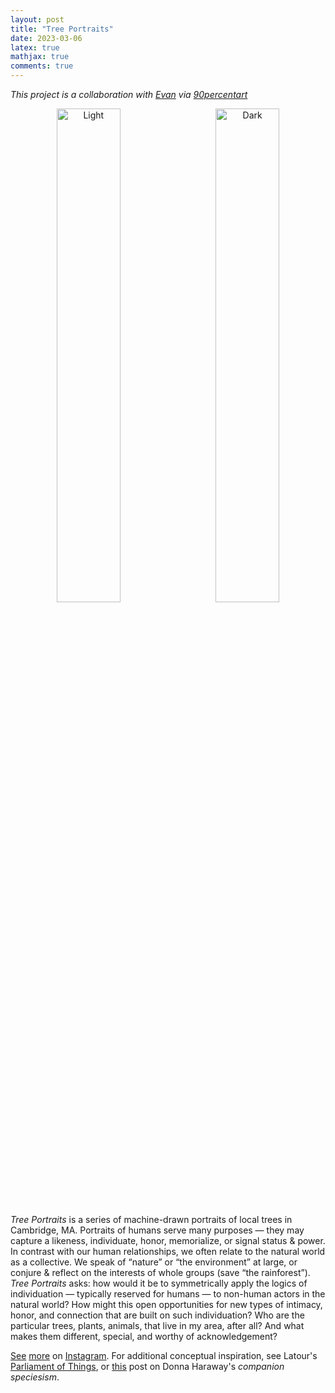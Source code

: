 ```yaml
---
layout: post 
title: "Tree Portraits" 
date: 2023-03-06
latex: true 
mathjax: true
comments: true
---
```


*This project is a collaboration with [Evan](https://www.linkedin.com/in/evanfinkle/) via [90percentart](https://90percentart.com/)*

<p align="center">
  <img alt="Light" src="/figs/2023-03-06-tree-portraits/tree1.jpg" width="45%">
&nbsp; &nbsp; &nbsp;
  <img alt="Dark" src="/figs/2023-03-06-tree-portraits/tree2.jpg" width="45%">
</p>

*Tree Portraits* is a series of machine-drawn portraits of local trees in Cambridge, MA. Portraits of humans serve many purposes — they may capture a likeness, individuate, honor, memorialize, or signal status & power. In contrast with our human relationships, we often relate to the natural world as a collective. We speak of “nature” or “the environment” at large, or conjure & reflect on the interests of whole groups (save “the rainforest”). *Tree Portraits* asks: how would it be to symmetrically apply the logics of individuation — typically reserved for humans — to non-human actors in the natural world? How might this open opportunities for new types of intimacy, honor, and connection that are built on such individuation? Who are the particular trees, plants, animals, that live in my area, after all? And what makes them different, special, and worthy of acknowledgement?

[See](https://www.instagram.com/p/CnPqVZHp4rf/?igshid=MzRlODBiNWFlZA==) [more](https://www.instagram.com/p/CnZ7UKNpsGQ/?igshid=MzRlODBiNWFlZA==) on [Instagram](https://www.instagram.com/reel/Co0o2mpDf-Y/?igshid=MzRlODBiNWFlZA==). For additional conceptual inspiration, see Latour's [Parliament of Things](https://youtu.be/wTvbK10ABPI?si=hIUWrY67Wqpqus2L&t=2537), or [this](https://jeffreyfossett.com/2021/10/18/interpreting-haraway.html) post on Donna Haraway's *companion speciesism*. 
